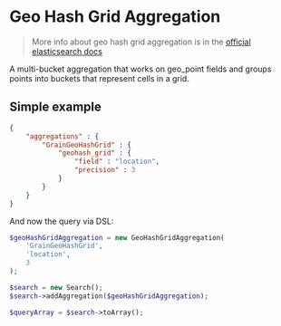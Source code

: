 # Geo Hash Grid Aggregation

> More info about geo hash grid aggregation is in the [official elasticsearch docs][1]

A multi-bucket aggregation that works on geo_point fields and groups points into buckets
that represent cells in a grid.

## Simple example

```JSON
{
    "aggregations" : {
        "GrainGeoHashGrid" : {
            "geohash_grid" : {
                "field" : "location",
                "precision" : 3
            }
        }
    }
}
```

And now the query via DSL:

```php
$geoHashGridAggregation = new GeoHashGridAggregation(
    'GrainGeoHashGrid',
    'location',
    3
);

$search = new Search();
$search->addAggregation($geoHashGridAggregation);

$queryArray = $search->toArray();
```

[1]: https://www.elastic.co/guide/en/elasticsearch/reference/current/search-aggregations-bucket-geohashgrid-aggregation.html
